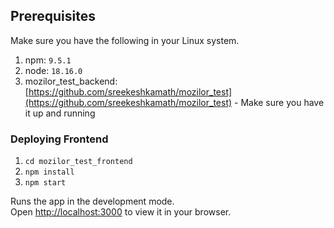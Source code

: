 
## Prerequisites

Make sure you have the following in your Linux system.
1) npm: `9.5.1`
2) node: `18.16.0`
3) mozilor_test_backend: [https://github.com/sreekeshkamath/mozilor_test](https://github.com/sreekeshkamath/mozilor_test) - Make sure you have it up and running

### Deploying Frontend
1) `cd mozilor_test_frontend`
2) `npm install`
3) `npm start`

Runs the app in the development mode.\
Open [http://localhost:3000](http://localhost:3000) to view it in your browser.


